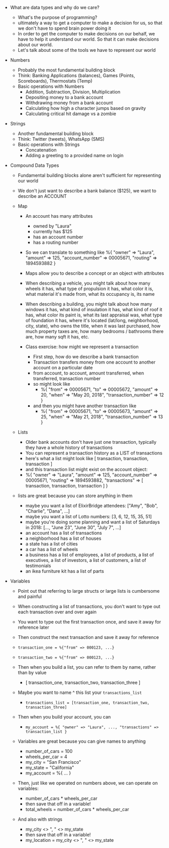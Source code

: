 * What are data types and why do we care?
  * What's the purpose of programming?
  * ultimately a way to get a computer to make a decision for us, so that we don't have to spend brain power doing it
  * In order to get the computer to make decisions on our behalf, we have to help it understand our world. So that it can make decisions about our world.
  * Let's talk about some of the tools we have to represent our world

* Numbers
  * Probably the most fundamental building block
  * Think: Banking Applications (balances), Games (Points, Scoreboards), Thermostats (Temp)
  * Basic operations with Numbers
    * Addition, Subtraction, Division, Multiplication
    * Depositing money to a bank account
    * Withdrawing money from a bank account
    * Calculating how high a character jumps based on gravity
    * Calculating critical hit damage vs a zombie

* Strings
  * Another fundamental building block
  * Think: Twitter (tweets), WhatsApp (SMS)
  * Basic operations with Strings
    * Concatenation
    * Adding a greeting to a provided name on login

* Compound Data Types
  * Fundamental building blocks alone aren't sufficient for representing our world
  * We don't just want to describe a bank balance ($125), we want to describe an ACCOUNT
  * Map
    * An account has many attributes
      * owned by "Laura"
      * currently has $125
      * has an account number
      * has a routing number
    * So we can translate to something like
      %{
        "owner" => "Laura",
        "amount" => 125,
        "account_number" => 00005671,
        "routing" => 1894593882
      }

    * Maps allow you to describe a concept or an object with attributes
    * When describing a vehicle, you might talk about how many wheels it has, what type of propulsion it has, what color it is, what material it's made from, what its occupancy is, its name
    * When describing a building, you might talk about how many windows it has, what kind of insulation it has, what kind of roof it has, what color its paint is, what its last appraisal was, what type of foundation it has, where it's located (lat/long, neighborhood, city, state), who owns the title, when it was last purchased, how much property taxes are, how many bedrooms / bathrooms there are, how many sqft it has, etc.

    * Class exercise: how might we represent a transaction
      * First step, how do we describe a bank transaction
      * Transaction transfers money from one account to another account on a particular date
      * from account, to account, amount transferred, when transferred, transaction number
      * so might look like
        * %{
              "from" => 00005671,
              "to" => 00005672,
              "amount" => 20,
              "when" => "May 20, 2018",
              "transaction_number" => 12
            }
      * and then you might have another transaction like
        * %{
              "from" => 00005671,
              "to" => 00005673,
              "amount" => 25,
              "when" => "May 21, 2018",
              "transaction_number" => 13
            }

  * Lists
    * Older bank accounts don't have just one transaction, typically they have a whole history of transactions
    * You can represent a transaction history as a LIST of transactions
    * here's what a list might look like [ transaction, transaction, transaction ]
    * and this transaction list might exist on the account object:
    *  %{
          "owner" => "Laura",
          "amount" => 125,
          "account_number" => 00005671,
          "routing" => 1894593882,
          "transactions" => [ transaction, transaction, transaction ]
        }

  * lists are great because you can store anything in them
    * maybe you want a list of ElixirBridge attendees: ["Amy", "Bob", "Charlie", "Dana", ...]
    * maybe you want a list of Lotto numbers: [3, 6, 12, 15, 35, 51]
    * maybe you're doing some planning and want a list of Saturdays in 2018: [..., "June 23", "June 30", "July 7", ...]
    * an account has a list of transactions
    * a neighborhood has a list of houses
    * a state has a list of cities
    * a car has a list of wheels
    * a business has a list of employees, a list of products, a list of executives, a list of investors, a list of customers, a list of testimonials
    * an ikea furniture kit has a list of parts

* Variables
  * Point out that referring to large structs or large lists is cumbersome and painful
  * When constructing a list of transactions, you don't want to type out each transaction over and over again
  * You want to type out the first transaction once, and save it away for reference later
  * Then construct the next transaction and save it away for reference
  * `transaction_one = %{"from" => 000123, ...}`
  * `transaction_two = %{"from" => 000123, ...}`
  * Then when you build a list, you can refer to them by name, rather than by value
    * [ transaction_one, transaction_two, transaction_three ]
  * Maybe you want to name ^ this list your `transactions_list`
    * `transactions_list = [transaction_one, transaction_two, transaction_three]`
  * Then when you build your account, you can
    * `my_account = %{ "owner" => "Laura", ..., "transactions" => transaction_list }`

  * Variables are great because you can give names to anything
    * number_of_cars = 100
    * wheels_per_car = 4
    * my_city = "San Francisco"
    * my_state = "California"
    * my_account = %{ ... }

  * Then, just like we operated on numbers above, we can operate on variables:
    * number_of_cars * wheels_per_car
    * then save that off in a variable!
    * total_wheels = number_of_cars * wheels_per_car
  * And also with strings
    * my_city <> ", " <> my_state
    * then save that off in a variable!
    * my_location = my_city <> ", " <> my_state